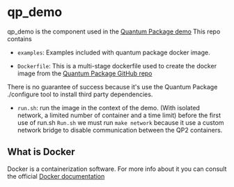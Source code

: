 # qp_demo
qp_demo is the component used in the [Quantum Package demo]( https://quantumpackage.github.io/qp2/page/try)
This repo contains
- `examples`: Examples included with quantum package docker image.

- `Dockerfile`: This is a multi-stage dockerfile used to create the docker image from the [Quantum Package GitHub repo](https://github.com/QuantumPackage/qp2)

There is no guarantee of success because it's use the Quantum Package ./configure tool to install third party dependencies.

- `run.sh`: run the image in the context of the demo. (With isolated network, a limited number of container and a time limit)
before the first use of run.sh `Run.sh` we must run `make network` because it use a custom network bridge to disable communication between the QP2 containers.
## What is Docker
Docker is a containerization software.
For more info about it you can consult the official [Docker documentation](https://docs.docker.com)
